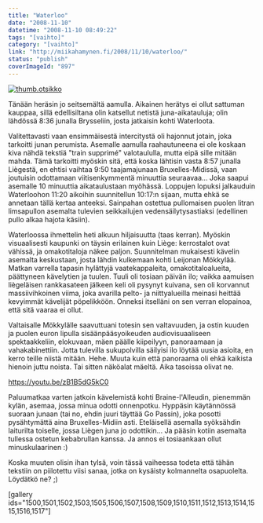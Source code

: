 ```yaml
---
title: "Waterloo"
date: "2008-11-10"
datetime: "2008-11-10 08:49:22"
tags: "[vaihto]"
category: "[vaihto]"
link: "http://miikahamynen.fi/2008/11/10/waterloo/"
status: "publish"
coverImageId: "897"
---
```


[![](http://miikahamynen.fi/wp-content/uploads/2008/11/thumb.otsikko2.jpg "thumb.otsikko")](http://miikahamynen.fi/2008/11/10/waterloo/thumb-otsikko-13/)

Tänään heräsin jo seitsemältä aamulla. Aikainen herätys ei ollut sattuman kauppaa, sillä edellisiltana olin katsellut netistä juna-aikatauluja; olin lähdössä 8:36 junalla Brysseliin, josta jatkaisin kohti Waterloota.

Valitettavasti vaan ensimmäisestä intercitystä oli hajonnut jotain, joka tarkoitti junan perumista. Asemalle aamulla raahautuneena ei ole koskaan kiva nähdä tekstiä "train supprimé" valotaululla, mutta eipä sille mitään mahda. Tämä tarkoitti myöskin sitä, että koska lähtisin vasta 8:57 junalla Liègestä, en ehtisi vaihtaa 9:50 taajamajunaan Bruxelles-Midissä, vaan joutuisin odottamaan viitisenkymmentä minuuttia seuraavaa... Joka saapui asemalle 10 minuuttia aikataulustaan myöhässä. Loppujen lopuksi jalkauduin Waterloohon 11:20 aikoihin suunnitellun 10:17:n sijaan, mutta ehkä se annetaan tällä kertaa anteeksi. Sainpahan ostettua pullomaisen puolen litran limsapullon asemalta tulevien seikkailujen vedensäilytysastiaksi (edellinen pullo alkaa hajota käsiin).

Waterloossa ihmettelin heti alkuun hiljaisuutta (taas kerran). Myöskin visuaalisesti kaupunki on täysin erilainen kuin Liège: kerrostalot ovat vähissä, ja omakotitaloja näkee paljon. Suunnitelman mukaisesti kävelin asemalta keskustaan, josta lähdin kulkemaan kohti Leijonan Mökkylää. Matkan varrella tapasin hylättyjä vaatekappaleita, omakotitaloalueita, päättyneen kävelytien ja tuulen. Tuuli oli tosiaan päivän ilo; vaikka aamuisen liègeläisen rankkasateen jälkeen keli oli pysynyt kuivana, sen oli korvannut massiivihkoinen viima, joka avarilla pelto- ja niittyalueilla meinasi heittää kevyimmät kävelijät pöpelikköön. Onneksi itselläni on sen verran elopainoa, että sitä vaaraa ei ollut.

Valtaisalle Mökkylälle saavuttuani totesin sen valtavuuden, ja ostin kuuden ja puolen euron lipulla sisäänpääsyoikeuden audiovisuaaliseen spektaakkeliin, elokuvaan, mäen päälle kiipeilyyn, panoraamaan ja vahakabinettiin. Jotta tulevilla sukupolvilla säilyisi ilo löytää uusia asioita, en kerro teille niistä mitään. Hehe. Muuta kuin että panoraama oli ehkä kaikista hienoin juttu noista. Tai sitten näköalat mäeltä. Aika tasoissa olivat ne.

https://youtu.be/zB1B5dG5kC0

Paluumatkaa varten jatkoin kävelemistä kohti Braine-l'Alleudin, pienemmän kylän, asemaa, jossa minua odotti onnenpotku. Hyppäsin käytännössä suoraan junaan (tai no, ehdin juuri täyttää Go Passin), joka posotti pysähtymättä aina Bruxelles-Midiin asti. Eteläisellä asemalla syöksähdin laiturilta toiselle, jossa Liègen juna jo odottikin... Ja pääsin kotiin asemalta tullessa ostetun kebabrullan kanssa. Ja annos ei tosiaankaan ollut minuskulaarinen :)

Koska muuten olisin ihan tylsä, voin tässä vaiheessa todeta että tähän tekstiin on piilotettu viisi sanaa, jotka on kysäisty kolmannelta osapuolelta. Löydätkö ne? ;)

\[gallery ids="1500,1501,1502,1503,1505,1506,1507,1508,1509,1510,1511,1512,1513,1514,1515,1516,1517"\]
